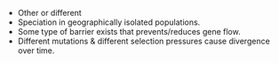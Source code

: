 - Other or different
- Speciation in geographically isolated populations.
- Some type of barrier exists that prevents/reduces gene flow.
- Different mutations & different selection pressures cause divergence over time.